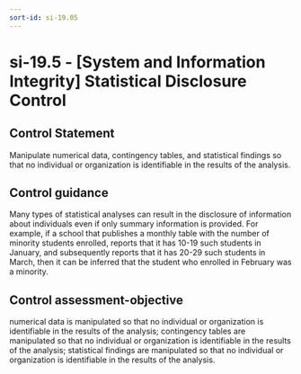 ```yaml
---
sort-id: si-19.05
---
```


# si-19.5 - \[System and Information Integrity\] Statistical Disclosure Control

## Control Statement

Manipulate numerical data, contingency tables, and statistical findings so that no individual or organization is identifiable in the results of the analysis.

## Control guidance

Many types of statistical analyses can result in the disclosure of information about individuals even if only summary information is provided. For example, if a school that publishes a monthly table with the number of minority students enrolled, reports that it has 10-19 such students in January, and subsequently reports that it has 20-29 such students in March, then it can be inferred that the student who enrolled in February was a minority.

## Control assessment-objective

numerical data is manipulated so that no individual or organization is identifiable in the results of the analysis;
contingency tables are manipulated so that no individual or organization is identifiable in the results of the analysis;
statistical findings are manipulated so that no individual or organization is identifiable in the results of the analysis.
